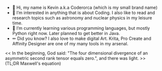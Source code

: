 - 👋 Hi, my name is Kevin a.k.a Coderorca (which is my small brand name)
- 👀 I’m interested in anything that is about Coding. I also like to read and research topics such as astronomy and nuclear physics in my leisure time.
- 🌱 I’m currently learning various programming languages, but mostly Python right now. Later planned to get better in Java.
- ✏ Did you know? I also love to make digital Art. Krita, Pro Create and Affinity Designer are one of my many tools in my arsenal.

<< In the beginning, God said: "The four dimensional divergence of an asymmetric second rank tensor equals zero.", and there was light. >> (TL;DR Maxwell's equation)
 
<!---
Coderorca/Coderorca is a ✨ special ✨ repository because its `README.md` (this file) appears on your GitHub profile.
You can click the Preview link to take a look at your changes.
--->
